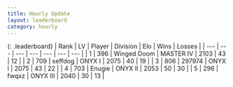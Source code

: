 ```yaml
---
title: Hourly Update
layout: leaderboard
category: hourly
---
```


{: .leaderboard}
| Rank | LV | Player | Division | Elo | Wins | Losses |
| --- | --- | --- | --- | --- | --- | --- |
| <span data-change="0">1</span> | 396 | <span title="ID: 744396">Winged Doom</span> | MASTER IV | <span data-change="0">2103</span> | <span data-change="0">43</span> | <span data-change="0">12</span> |
| <span data-change="0">2</span> | 709 | <span title="ID: 285016">seffdog</span> | ONYX I | <span data-change="4">2075</span> | <span data-change="1">40</span> | <span data-change="1">19</span> |
| <span data-change="0">3</span> | 806 | <span title="ID: 544038">297974</span> | ONYX I | <span data-change="15">2075</span> | <span data-change="2">43</span> | <span data-change="0">22</span> |
| <span data-change="0">4</span> | 703 | <span title="ID: 623502">Enugie</span> | ONYX II | <span data-change="0">2053</span> | <span data-change="0">50</span> | <span data-change="0">30</span> |
| <span data-change="0">5</span> | 296 | <span title="ID: 742416">fwqxz</span> | ONYX III | <span data-change="0">2040</span> | <span data-change="0">30</span> | <span data-change="0">13</span> |